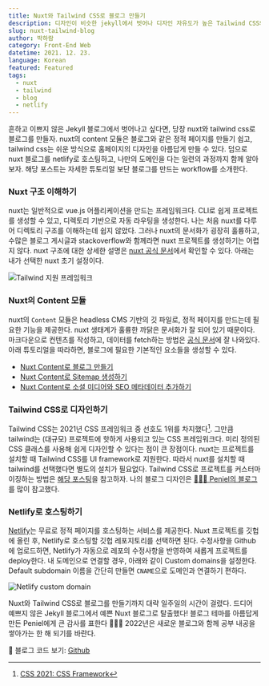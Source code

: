 ```yaml
---
title: Nuxt와 Tailwind CSS로 블로그 만들기
description: 디자인이 비슷한 jekyll에서 벗어나 디자인 자유도가 높은 Tailwind CSS와 Nuxt로 더 이쁜 블로그를 만들어보자.
slug: nuxt-tailwind-blog
author: 박하람
category: Front-End Web
datetime: 2021. 12. 23.
language: Korean
featured: Featured
tags:
  - nuxt
  - tailwind
  - blog
  - netlify
---
```


흔하고 이쁘지 않은 Jekyll 블로그에서 벗어나고 싶다면, 당장 nuxt와 tailwind css로 블로그를 만들자. nuxt의 content 모듈은 블로그와 같은 정적 페이지를 만들기 쉽고, tailwind css는 쉬운 방식으로 홈페이지의 디자인을 아름답게 만들 수 있다. 덤으로 nuxt 블로그를 netlify로 호스팅하고, 나만의 도메인을 다는 일련의 과정까지 함께 알아보자. 해당 포스트는 자세한 튜토리얼 보단 블로그를 만드는 workflow를 소개한다.

### Nuxt 구조 이해하기

nuxt는 일반적으로 vue.js 어플리케이션을 만드는 프레임워크다. CLI로 쉽게 프로젝트를 생성할 수 있고, 디렉토리 기반으로 자동 라우팅을 생성한다. 나는 처음 nuxt를 다루어 디렉토리 구조를 이해하는데 쉽지 않았다. 그러나 nuxt의 문서화가 굉장히 훌륭하고, 수많은 블로그 게시글과 stackoverflow와 함께라면 nuxt 프로젝트를 생성하기는 어렵지 않다. nuxt 구조에 대한 상세한 설명은 [nuxt 공식 문서](https://nuxtjs.org/docs/get-started/directory-structure)에서 확인할 수 있다. 아래는 내가 선택한 nuxt 초기 설정이다.

![Tailwind 지원 프레임워크](/nuxt-tailwind-blog/nuxt-installation.png)

### Nuxt의 Content 모듈

nuxt의 `Content` 모듈은 headless CMS 기반의 깃 파일로, 정적 페이지를 만드는데 필요한 기능을 제공한다. nuxt 생태계가 훌륭한 까닭은 문서화가 잘 되어 있기 때문이다. 마크다운으로 컨텐츠를 작성하고, 데이터를 fetch하는 방법은 [공식 문서](https://content.nuxtjs.org/)에 잘 나와있다. 아래 튜토리얼을 따라하면, 블로그에 필요한 기본적인 요소들을 생성할 수 있다.

- [Nuxt Content로 블로그 만들기](https://nuxtjs.org/tutorials/creating-blog-with-nuxt-content/)
- [Nuxt Content로 Sitemap 생성하기](https://redfern.dev/articles/adding-a-sitemap-using-nuxt-content/)
- [Nuxt Content로 소셜 미디어와 SEO 메타데이터 추가하기](https://redfern.dev/articles/adding-social-media-seo-meta-data-using-nuxt-content/)

### Tailwind CSS로 디자인하기

Tailwind CSS는 2021년 CSS 프레임워크 중 선호도 1위를 차지했다[^1]. 그만큼 tailwind는 (대규모) 프로젝트에 핫하게 사용되고 있는 CSS 프레임워크다. 미리 정의된 CSS 클래스를 사용해 쉽게 디자인할 수 있다는 점이 큰 장점이다. nuxt는 프로젝트를 설치할 때 Tailwind CSS를 UI framework로 지원한다. 따라서 nuxt를 설치할 때 tailwind를 선택했다면 별도의 설치가 필요없다. Tailwind CSS로 프로젝트를 커스터마이징하는 방법은 [해당 포스팅](https://www.blog.penielcho.com/tailwind-on-nuxt)을 참고하자. 나의 블로그 디자인은 [🧑🏻‍💻 Peniel의 블로그](https://www.blog.penielcho.com)를 많이 참고했다.

### Netlify로 호스팅하기

[Netlify](https://www.netlify.com/)는 무료로 정적 페이지를 호스팅하는 서비스를 제공한다. Nuxt 프로젝트를 깃헙에 올린 후, Netlify로 호스팅할 깃헙 레포지토리를 선택하면 된다. 수정사항을 Github에 업로드하면, Netlify가 자동으로 레포의 수정사항을 반영하여 새롭게 프로젝트를 deploy한다. 내 도메인으로 연결할 경우, 아래와 같이 Custom domains을 설정한다. Default subdomain 이름을 간단히 만들면 `CNAME`으로 도메인과 연결하기 편하다.

![Netlify custom domain](/nuxt-tailwind-blog/netlify-domains.png)

Nuxt와 Tailwind CSS로 블로그를 만들기까지 대략 일주일의 시간이 걸렸다. 드디어 예쁘지 않은 Jekyll 블로그에서 예쁜 Nuxt 블로그로 탈출했다! 블로그 테마를 아름답게 만든 Peniel에게 큰 감사를 표한다 🙇🏻‍♀️ 2022년은 새로운 블로그와 함께 공부 내공을 쌓아가는 한 해 되기를 바란다.

<div class="note">

👀 블로그 코드 보기: [Github](https://github.com/givemetarte/blog)

</div>

[^1]: [CSS 2021: CSS Framework](https://2021.stateofcss.com/ko-KR/technologies/css-frameworks)
